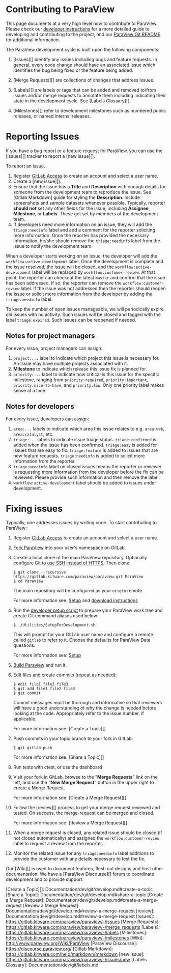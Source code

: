 Contributing to ParaView
========================

This page documents at a very high level how to contribute to ParaView.
Please check our [developer instructions][] for a more detailed guide to
developing and contributing to the project, and our [ParaView Git README][]
for additional information.

The ParaView development cycle is built upon the following components:

1. [Issues][] identify any issues including bugs and feature requests. In
   general, every code change should have an associated issue which identifies
   the bug being fixed or the feature being added.

2. [Merge Requests][] are collections of changes that address issues.

3. [Labels][] are labels or tags that can be added and removed to/from issues
   and/or merge requests to annotate them including indicating their state in
   the development cycle. See [Labels Glossary][].

4. [Milestones][] refer to development milestones such as numbered public
   releases, or named internal releases.

Reporting Issues
================

If you have a bug report or a feature request for ParaView, you can use the
[issues][] tracker to report a [new issue][].

To report an issue.

1. Register [GitLab Access] to create an account and select a user name.
2. Create a [new issue][].
3. Ensure that the  issue has a **Title** and **Description**
   with enough details for someone from the development team to reproduce the
   issue. See [Gitlab Markdown] guide for styling the **Description**. Include
   screenshots and sample datasets whenever possible. Typically, reporter
   **should not** set any other fields for the issue, including
   **Assignee**, **Milestone**, or **Labels**. These get set by members of the
   development team.
4. If developers need more information on an issue, they will add the
   `triage:needinfo` label and add a comment for the reporter soliciting more
   information. Once the reporter has provided the necessary information, he/she
   should remove the `triage:needinfo` label from the issue to notify the
   development team.

When a developer starts working on an issue, the developer will add the
`workflow:active-development` label. Once the development is complete and the issue
resolved, the issue will be closed, and the `workflow:active-development` label
will be replaced by `workflow:customer-review`. At that point, the reporter can
checkout the latest `master` and confirm that the issue has been addressed. If so,
the reporter can remove the `workflow:customer-review` label. If the issue was not
addressed then the reporter should reopen the issue or solicit more information
from the developer by adding the `triage:needinfo` label.

To keep the number of open issues manageable, we will periodically expire old issues
with no activity. Such issues will be closed and tagged with the label
`triage:expired`. Such issues can be reopened if needed.

Notes for project managers
--------------------------

For every issue, project managers can assign:
1. `project:...` label to indicate which project this issue is necessary for. An issue
   may have multiple projects associated with it.
2. **Milestone** to indicate which release this issue fix is planned for.
3. `priority:...` label to indicate how critical is this issue for the specific
   milestone, ranging from `priority:required`, `priority:important`,
   `priority:nice-to-have`, and `priority:low`. Only one priority label makes
   sense at a time.

Notes for developers
--------------------

For every issue, developers can assign:
1. `area:...` labels to indicate which area this issue relates to e.g. `area:web`,
   `area:catalyst`, etc.
2. `triage:...` labels to indicate issue triage status. `triage:confirmed` is added
    when the issue has been confirmed. `triage:easy` is added for issues that are
    easy to fix. `triage:feature` is added to issues that are new feature requests.
    `triage:needinfo` is added to solicit more information from the reporter.
3. `triage:needinfo` label on closed issues means the reporter or reviewer is
    requesting more information from the developer before the fix can be reviewed.
    Please provide such information and then remove the label.
4. `workflow:active-development` label should be added to issues under development.


Fixing issues
=============

Typically, one addresses issues by writing code. To start contributing to ParaView:

1.  Register [GitLab Access] to create an account and select a user name.

2.  [Fork ParaView][] into your user's namespace on GitLab.

3.  Create a local clone of the main ParaView repository. Optionally configure
    Git to [use SSH instead of HTTPS][].
    Then clone:

        $ git clone --recursive https://gitlab.kitware.com/paraview/paraview.git ParaView
        $ cd ParaView
    The main repository will be configured as your `origin` remote.

    For more information see: [Setup][] and [download instructions][]

4.  Run the [developer setup script][] to prepare your ParaView work
    tree and create Git command aliases used below:

        $ ./Utilities/SetupForDevelopment.sh
    This will prompt for your GitLab user name and configure a remote
    called `gitlab` to refer to it. Choose the defaults for ParaView Data questions.

    For more information see: [Setup][]

5.  [Build Paraview][] and run it.

6.  Edit files and create commits (repeat as needed):

        $ edit file1 file2 file3
        $ git add file1 file2 file3
        $ git commit

    Commit messages must be thorough and informative so that
    reviewers will have a good understanding of why the change is
    needed before looking at the code. Appropriately refer to the issue
    number, if applicable.

    For more information see: [Create a Topic][]

7.  Push commits in your topic branch to your fork in GitLab:

        $ git gitlab-push

    For more information see: [Share a Topic][]

8.  Run tests with ctest, or use the dashboard

9.  Visit your fork in GitLab, browse to the "**Merge Requests**" link on the
    left, and use the "**New Merge Request**" button in the upper right to
    create a Merge Request.

    For more information see: [Create a Merge Request][]

8.  Follow the [review][] process to get your merge request reviewed and tested.
    On success, the merge-request can be merged and closed.

    For more information see: [Review a Merge Request][]

9.  When a merge request is closed, any related issue should be closed (if not
    closed automatically) and assigned the `workflow:customer-review` label to
    request a review from the reporter.

10. Monitor the related issue for any `triage:needinfo` label additions to provide
    the customer with any details necessary to test the fix.

Our [Wiki][] is used to document features, flesh out designs and host other
documentation. We have a [ParaView Discourse][] forum to coordinate development
and to provide support.

[ParaView Git README]: Documentation/dev/git/README.md
[developer instructions]: Documentation/dev/git/develop.md
[GitLab Access]: https://gitlab.kitware.com/users/sign_in
[Fork ParaView]: https://gitlab.kitware.com/paraview/paraview/-/forks/new
[use SSH instead of HTTPS]: Documentation/dev/git/download.md#use-ssh-instead-of-https
[download instructions]: Documentation/dev/git/download.md#clone
[developer setup script]: /Utilities/SetupForDevelopment.sh
[Setup]: Documentation/dev/git/develop.md#Setup
[Build Paraview]: Documentation/dev/build.md
[Create a Topic][]: Documentation/dev/git/develop.md#create-a-topic
[Share a Topic]: Documentation/dev/git/develop.md#share-a-topic
[Create a Merge Request]: Documentation/dev/git/develop.md#create-a-merge-request
[Review a Merge Request]: Documentation/dev/git/develop.md#review-a-merge-request
[review]: Documentation/dev/git/develop.md#review-a-merge-request
[Issues]: https://gitlab.kitware.com/paraview/paraview/-/issues
[Merge Requests]: https://gitlab.kitware.com/paraview/paraview/-/merge_requests
[Labels]: https://gitlab.kitware.com/paraview/paraview/-/labels
[Milestones]: https://gitlab.kitware.com/paraview/paraview/-/milestones
[Wiki]: http://www.paraview.org/Wiki/ParaView
[ParaView Discourse]: https://discourse.paraview.org/
[Gitlab Markdown]: https://gitlab.kitware.com/help/markdown/markdown
[new issue]: https://gitlab.kitware.com/paraview/paraview/-/issues/new
[Labels Glossary]: Documentation/dev/git/labels.md
